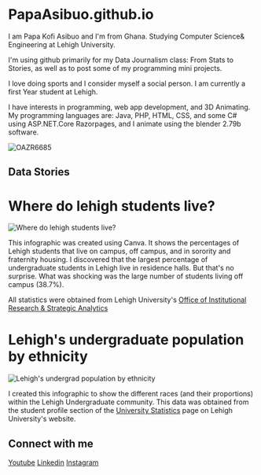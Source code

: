 # PapaAsibuo.github.io
I am Papa Kofi Asibuo  and I'm from Ghana. Studying Computer Science& Engineering at Lehigh University.

I'm using github primarily for my Data Journalism class: From Stats to Stories, as well as to post some of my programming mini projects.

I love doing sports and I consider myself a social person. I am currently a first Year student at Lehigh.

I have interests in programming, web app development, and 3D Animating.
My programming languages are: Java, PHP, HTML, CSS, and some C# using ASP.NET.Core Razorpages, and I animate using the blender 2.79b software.

![OAZR6685](https://user-images.githubusercontent.com/71460438/93732831-15aa2500-fba1-11ea-9c0c-e0d7ddf74a78.jpeg)

## Data Stories

# Where do lehigh students live?
![Where do lehigh students live?](https://user-images.githubusercontent.com/71460438/94185525-622c8380-fe73-11ea-9fdc-9db5a547c57d.png)

This infographic was created using Canva. It shows the percentages of Lehigh students that live on campus, off campus, and in sorority and fraternity housing.
I discovered that the largest percentage of undergraduate students in Lehigh live in residence halls. But that's no surprise. What was shocking was the large number of students living off campus (38.7%).

All statistics were obtained from Lehigh University's [Office of Institutional Research & Strategic Analytics](https://oirsa.lehigh.edu/sites/oirsa.lehigh.edu/files/LUprofile_2019.pdf)

# Lehigh's undergraduate population by ethnicity
![Lehigh's undergrad population by ethnicity](https://user-images.githubusercontent.com/71460438/94386465-bfdffa80-0115-11eb-8aa5-fba750854c0a.png)

I created this infographic to show the different races (and their proportions) within the Lehigh Undergraduate community. 
This data was obtained from the student profile section of the [University Statistics](https://www1.lehigh.edu/about/university-statistics) page on Lehigh University's website.


## Connect with me
[Youtube](https://www.youtube.com/channel/UCoOl6lKOpyz07C10jgNMIsQ?view_as=subscriber)
[Linkedin](https://www.linkedin.com/in/papa-asibuo-b9b7a11b6)
[Instagram](https://www.google.com/url?sa=t&rct=j&q=&esrc=s&source=web&cd=&cad=rja&uact=8&ved=2ahUKEwjA_J2c6PDrAhUGZd8KHTwJCm8QFjABegQIAxAB&url=https%3A%2F%2Fwww.instagram.com%2Fpapakofi.a%2F&usg=AOvVaw3MXYzq82VbEiUoPx1tzcnI)
